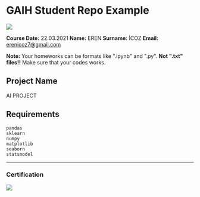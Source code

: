# GAIH Student Repo Example
![](img/newlogo.png)

**Course Date:** 22.03.2021
**Name:** EREN
**Surname:** İCOZ
**Email:** erenicoz7@gmail.com 

**Note:** Your homeworks can be formats like ".ipynb" and ".py". **Not ".txt" files!!** Make sure that your codes works.  

## Project Name
AI PROJECT

## Requirements
```
pandas
sklearn
numpy
matplotlib
seaborn
statsmodel
```
---

### Certification
![](img/TopLearnerCertificate.png)

